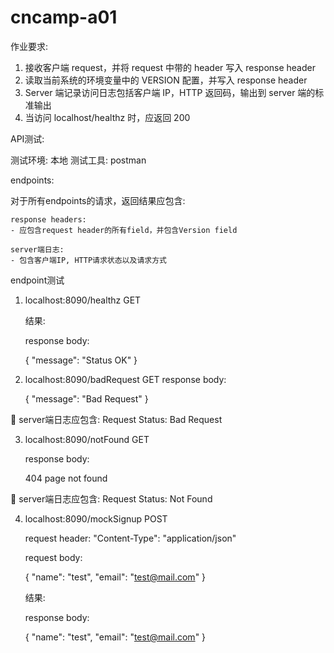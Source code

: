 # cncamp-a01

作业要求:

1. 接收客户端 request，并将 request 中带的 header 写入 response header
2. 读取当前系统的环境变量中的 VERSION 配置，并写入 response header
3. Server 端记录访问日志包括客户端 IP，HTTP 返回码，输出到 server 端的标准输出
4. 当访问 localhost/healthz 时，应返回 200


API测试:

测试环境: 本地
测试工具: postman

endpoints:

对于所有endpoints的请求，返回结果应包含:

	response headers:
	- 应包含request header的所有field，并包含Version field

	server端日志:
	- 包含客户端IP, HTTP请求状态以及请求方式

endpoint测试

1. localhost:8090/healthz GET

	结果:

	response body:

	{
		"message": "Status OK"
	}

2. localhost:8090/badRequest GET
	response body:

	{
		"message": "Bad Request"
	}

	server端日志应包含: Request Status: Bad Request

3. localhost:8090/notFound GET

	response body:

	404 page not found

	server端日志应包含: Request Status: Not Found

4. localhost:8090/mockSignup POST

	request header: "Content-Type": "application/json"

	request body:

	{
		"name": "test",
		"email": "test@mail.com"
	}

	结果:

	response body:

	{
		"name": "test",
    		"email": "test@mail.com"
	}

